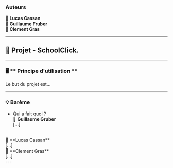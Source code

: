 ### Auteurs

👤 **Lucas Cassan**<br>
👤 **Guillaume Fruber**<br>
👤 **Clement Gras**<br>

---

## 📎 Projet - **SchoolClick**.

---

### 🖥   ** Principe d'utilisation **

Le but du projet est...

---

### 💡 Barème

  - Qui a fait quoi ? <br>
  👤 **Guillaume Gruber** <br>
    [...]
  <br>
  👤 **Lucas Cassan** <br>
    [...]
  <br>
  👤 **Clement Gras** <br>
    [...]
  <br>
---
